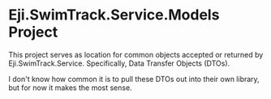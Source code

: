 ﻿# Eji.SwimTrack.Service.Models Project
This project serves as location for common objects accepted or returned by Eji.SwimTrack.Service.  Specifically, Data Transfer Objects (DTOs).  

I don't know how common it is to pull these DTOs out into their own library, but for now it makes the most sense.
